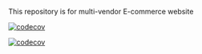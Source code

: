 This repository is for multi-vendor E-commerce website

[![codecov](https://codecov.io/gh/atlp-rwanda/e-commerce-crafters-fn/graph/badge.svg?token=ZB2U3Q435X)](https://codecov.io/gh/atlp-rwanda/e-commerce-crafters-fn)

[![codecov](https://codecov.io/gh/atlp-rwanda/e-commerce-crafters-fn/branch/ft-analytics/graph/badge.svg)](https://codecov.io/gh/atlp-rwanda/e-commerce-crafters-fn)

